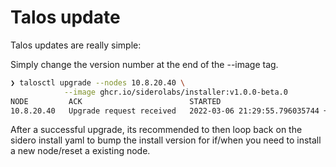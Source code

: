 # Talos update

Talos updates are really simple:

Simply change the version number at the end of the --image tag.

```bash
❯ talosctl upgrade --nodes 10.8.20.40 \
            --image ghcr.io/siderolabs/installer:v1.0.0-beta.0
NODE         ACK                        STARTED
10.8.20.40   Upgrade request received   2022-03-06 21:29:55.796035744 +1100 AEDT m=+4.542098674
```

After a successful upgrade, its recommended to then loop back on the sidero install yaml to bump the install version for if/when you need to install a new node/reset a existing node.
